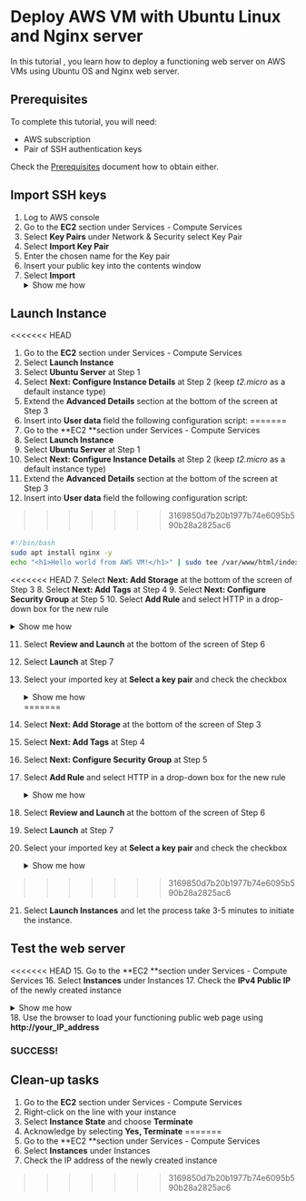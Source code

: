 # Deploy AWS VM with Ubuntu Linux and Nginx server

In this tutorial , you learn how to deploy a functioning web server on AWS VMs using Ubuntu OS and Nginx web server.

## Prerequisites

To complete this tutorial, you will need:

- AWS subscription
- Pair of SSH authentication keys

Check the [Prerequisites](/docs/prerequisites.md) document how to obtain either.

## Import SSH keys

1. Log to AWS console
2. Go to the **EC2** section under Services - Compute Services
3. Select **Key Pairs** under Network & Security select Key Pair
4. Select **Import Key Pair**
5. Enter the chosen name for the Key pair
6. Insert your public key into the contents window
7. Select **Import** <details><summary>Show me how</summary>![AWS_importkeypair](../images/AWS_importkeypair.jpg)</details>

## Launch Instance

<<<<<<< HEAD
1. Go to the **EC2** section under Services - Compute Services
2. Select **Launch Instance**
3. Select **Ubuntu Server** at Step 1
4. Select **Next: Configure Instance Details** at Step 2 (keep *t2.micro* as a default instance type)
5. Extend the **Advanced Details** section at the bottom of the screen at Step 3
6. Insert into **User data** field the following configuration script:
=======
8. Go to the **EC2 **section under Services - Compute Services
9. Select **Launch Instance**
10. Select **Ubuntu Server** at Step 1
11. Select **Next: Configure Instance Details** at Step 2 (keep *t2.micro* as a default instance type)
12. Extend the **Advanced Details** section at the bottom of the screen at Step 3
13. Insert into **User data** field the following configuration script:
>>>>>>> 3169850d7b20b1977b74e6095b590b28a2825ac6

```bash
#!/bin/bash
sudo apt install nginx -y
echo "<h1>Hello world from AWS VM!</h1>" | sudo tee /var/www/html/index.html
```

<<<<<<< HEAD
7. Select **Next: Add Storage** at the bottom of the screen of Step 3
8. Select **Next: Add Tags** at Step 4
9. Select **Next: Configure Security Group** at Step 5
10. Select **Add Rule** and select HTTP in a drop-down box for the new rule <details><summary>Show me how</summary>![AWS_httpport](../images/AWS_httpport.jpg)</details>

11. Select **Review and Launch** at the bottom of the screen of Step 6
12. Select **Launch** at Step 7
13. Select your imported key at **Select a key pair** and check the checkbox <details><summary>Show me how</summary>![AWS_keypair](../images/AWS_keypair.jpg)</details>
=======
14. Select **Next: Add Storage** at the bottom of the screen of Step 3
15. Select **Next: Add Tags** at Step 4
16. Select **Next: Configure Security Group** at Step 5
17. Select **Add Rule** and select HTTP in a drop-down box for the new rule <details><summary>Show me how</summary>![AWS_httpport](../images/AWS_httpport.jpg)</details>

18. Select **Review and Launch** at the bottom of the screen of Step 6
19. Select **Launch** at Step 7
20. Select your imported key at **Select a key pair** and check the checkbox <details><summary>Show me how</summary>![AWS_keypair](../images/AWS_keypair.jpg)</details>
>>>>>>> 3169850d7b20b1977b74e6095b590b28a2825ac6

21. Select **Launch Instances** and let the process take 3-5 minutes to initiate the instance.

## Test the web server

<<<<<<< HEAD
15. Go to the **EC2 **section under Services - Compute Services
16. Select **Instances** under Instances
17. Check the **IPv4 Public IP** of the newly created instance <details><summary>Show me how</summary>TBD</details>
18. Use the browser to load your functioning public web page using **http://your_IP_address**

### SUCCESS!

## Clean-up tasks

1. Go to the **EC2** section under Services - Compute Services
2. Right-click on the line with your instance
3. Select **Instance State** and choose **Terminate**
4. Acknowledge by selecting **Yes, Terminate**
=======
1. Go to the **EC2 **section under Services - Compute Services
2. Select **Instances** under Instances
3. Check the IP address of the newly created instance
>>>>>>> 3169850d7b20b1977b74e6095b590b28a2825ac6
